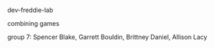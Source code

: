 dev-freddie-lab

combining games

group 7: Spencer Blake, Garrett Bouldin, Brittney Daniel, Allison Lacy
